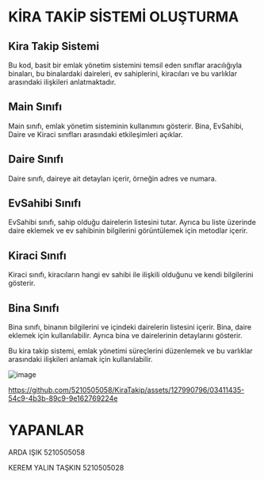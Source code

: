 # KİRA TAKİP SİSTEMİ OLUŞTURMA

## Kira Takip Sistemi

Bu kod, basit bir emlak yönetim sistemini temsil eden sınıflar aracılığıyla binaları, bu binalardaki daireleri, ev sahiplerini, kiracıları ve bu varlıklar arasındaki ilişkileri anlatmaktadır.

## Main Sınıfı

Main sınıfı, emlak yönetim sisteminin kullanımını gösterir. Bina, EvSahibi, Daire ve Kiraci sınıfları arasındaki etkileşimleri açıklar.

## Daire Sınıfı

Daire sınıfı, daireye ait detayları içerir, örneğin adres ve numara.

## EvSahibi Sınıfı

EvSahibi sınıfı, sahip olduğu dairelerin listesini tutar. Ayrıca bu liste üzerinde daire eklemek ve ev sahibinin bilgilerini görüntülemek için metodlar içerir.

## Kiraci Sınıfı

Kiraci sınıfı, kiracıların hangi ev sahibi ile ilişkili olduğunu ve kendi bilgilerini gösterir.

## Bina Sınıfı

Bina sınıfı, binanın bilgilerini ve içindeki dairelerin listesini içerir. Bina, daire eklemek için kullanılabilir. Ayrıca bina ve dairelerinin detaylarını gösterir.

Bu kira takip sistemi, emlak yönetimi süreçlerini düzenlemek ve bu varlıklar arasındaki ilişkileri anlamak için kullanılabilir.

![image](https://github.com/5210505058/KiraTakip/assets/127990796/5c9a9633-bce0-4c3c-952b-43f62785580c)



https://github.com/5210505058/KiraTakip/assets/127990796/03411435-54c9-4b3b-89c9-9e162769224e



# YAPANLAR
ARDA IŞIK
5210505058

KEREM YALIN TAŞKIN 
5210505028







